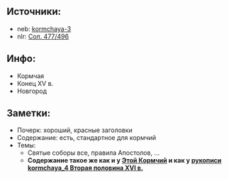 ## Источники:

* neb: [kormchaya-3][neb]
* nlr: [Сол. 477/496][nlr]



## Инфо:

* Кормчая
* Конец XV в.
* Новгород



## Заметки:

* Почерк: хороший, красные заголовки
* Содержание: есть, стандартное для кормчий
* Темы:
    * Святые соборы все, правила Апостолов, ...
    * **Содержание такое же как и у [Этой Кормчий][304-i/f-304i-206]
      и как у [рукописи kormchaya_4 Вторая половина XVI в.][kormchaya_4]**

      
[neb]: https://kp.rusneb.ru/item/material/kormchaya-3
[nlr]: https://nlr.ru/manuscripts/RA1527/elektronnyiy-katalog?ab=E40B1692-8A78-4543-8495-3AA0C4E1DEEE

[304-i/f-304i-206]: ../../../rsl/rsl304_i/f_304i_206/README.md
[kormchaya_4]: ../kormchaya_4/README.md






